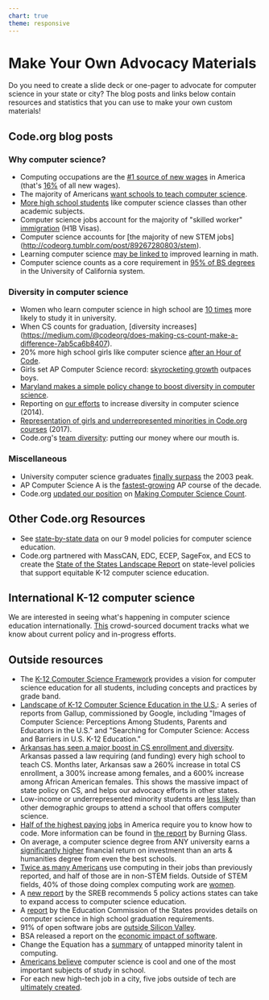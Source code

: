 ```yaml
---
chart: true
theme: responsive
---
```

# Make Your Own Advocacy Materials

Do you need to create a slide deck or one-pager to advocate for computer science in your state or city? The blog posts and links below contain resources and statistics that you can use to make your own custom materials! 


## Code.org blog posts
### Why computer science?

* Computing occupations are the [#1 source of new wages](http://codeorg.tumblr.com/post/144206906013/computing-occupations-are-now-the-1-source-of-new) in America (that's [16%](http://codeorg.tumblr.com/post/143085018748/16-of-all-new-wages-in-the-us-are-in-computer) of all new wages).
* The majority of Americans [want schools to teach computer science](http://codeorg.tumblr.com/post/139445414968).
* [More high school students](http://codeorg.tumblr.com/post/145705852158/the-class-students-like-the-most) like computer science classes than other academic subjects.
* Computer science jobs account for the majority of "skilled worker" [immigration](http://codeorg.tumblr.com/post/116568172243/with-all-the-national-debate-on-immigration-i) (H1B Visas).
* Computer science accounts for [the majority of new STEM jobs] (http://codeorg.tumblr.com/post/89267280803/stem).
* Learning computer science [may be linked to](http://codeorg.tumblr.com/post/125429946375/cs-other-subjects) improved learning in math.
* Computer science counts as a core requirement in [95% of BS degrees](https://medium.com/@codeorg/uc-data-confirms-computer-science-is-foundational-e8eb44038e48#.o0jvaeesg) in the University of California system.

### Diversity in computer science

* Women who learn computer science in high school are   [10 times](http://codeorg.tumblr.com/post/143007230537/computer-science-the-impact-of-k-12-on-university) more likely to study it in university.
* When CS counts for graduation, [diversity increases] (https://medium.com/@codeorg/does-making-cs-count-make-a-difference-7ab5ca6b8407). 
* 20% more high school girls like computer science [after an Hour of Code](https://medium.com/anybody-can-learn/study-shows-20-more-high-school-girls-like-computer-science-after-an-hour-of-code-2ebb704bf04). 
* Girls set AP Computer Science record: [skyrocketing growth](https://medium.com/@codeorg/girls-set-ap-computer-science-record-skyrocketing-growth-outpaces-boys-41b7c01373a5) outpaces boys. 
* [Maryland makes a simple policy change to boost diversity in computer science](http://codeorg.tumblr.com/post/121123281798/md). 
* Reporting on [our efforts](http://codeorg.tumblr.com/post/98856300118/diversity) to increase diversity in computer science (2014).
* [Representation of girls and underrepresented minorities in Code.org courses](https://medium.com/@codeorg/girls-and-underrepresented-minorities-are-represented-on-code-org-7fb32b7c4eba) (2017).
* Code.org's [team diversity](http://codeorg.tumblr.com/post/98703117328/codeorgs-team-diversity-putting-our-money-where): putting our money where our mouth is.


### Miscellaneous

* University computer science graduates [finally surpass](http://bit.ly/CS2003) the 2003 peak.
* AP Computer Science A is the [fastest-growing](http://codeorg.tumblr.com/post/150040749703/another-year-of-record-growth-for-ap-computer) AP course of the decade. 
* Code.org [updated our position](http://codeorg.tumblr.com/post/154518222573/computer-science-really-is-computer-science) on [Making Computer Science Count](https://docs.google.com/document/d/1ksKYCmYVK7cNS6Pfc7OL9Cre2SsFsWWTyvW7faPPIZc/edit?usp=sharing).


## Other Code.org Resources
* See [state-by-state data](https://docs.google.com/spreadsheets/d/1YtTVcpQXoZz0IchihwGOihaCNeqCz2HyLwaXYpyb2SQ/pubhtml) on our 9 model policies for computer science education.
* Code.org partnered with MassCAN, EDC, ECEP, SageFox, and ECS to create the [State of the States Landscape Report](http://code.org/files/State_of_the_states.pdf) on state-level policies that support equitable K-12 computer science education.


## International K-12 computer science
We are interested in seeing what's happening in computer science education internationally. [This](https://docs.google.com/document/d/1H171Mu2RKzD9Qvp38sjKu1vuXX524XqdHtUf0BFzpWI/edit?usp=sharing) crowd-sourced document tracks what we know about current policy and in-progress efforts. 


## Outside resources

- The [K-12 Computer Science Framework](https://k12cs.org/) provides a vision for computer science education for all students, including concepts and practices by grade band. 
- [Landscape of K-12 Computer Science Education in the U.S.](http://csedu.gallup.com/home.aspx): A series of reports  from Gallup, commissioned by Google, including "Images of Computer Science: Perceptions Among Students, Parents and Educators in the U.S." and "Searching for Computer Science: Access and Barriers in U.S. K-12 Education."
- [Arkansas has seen a major boost in CS enrollment and diversity](http://amppob.com/nearly-4000-arkansas-students-enrolled-in-computer-science-in-fall-15/). Arkansas passed a law requiring (and funding) every high school to teach CS. Months later, Arkansas saw a 260% increase in total CS enrollment, a 300% increase among females, and a 600% increase among African American females. This shows the massive impact of state policy on CS, and helps our advocacy efforts in other states.
- Low-income or underrepresented minority students are [less likely](http://changetheequation.org/blog/new-data-bridging-computer-science-access-gap-0) than other demographic groups to attend a school that offers computer science. 
- [Half of the highest paying jobs](https://heatst.com/biz/half-of-the-highest-paying-jobs-in-america-now-require-you-to-know-how-to-code/) in America require you to know how to code. More information can be found in [the report](http://burning-glass.com/research/coding-skills/) by Burning Glass.
- On average, a computer science degree from ANY university earns a [significantly higher](http://www.economist.com/news/united-states/21646220-it-depends-what-you-study-not-where) financial return on investment than an arts & humanities degree from even the best schools.
- [Twice as many Americans](http://changetheequation.org/blog/hidden-half) use computing in their jobs than previously reported, and half of those are in non-STEM fields. Outside of STEM fields, 40% of those doing complex computing work are [women](http://changetheequation.org/blog/grid-uncounted-women-computing). 
- A [new report](http://www.sreb.org/sites/main/files/file-attachments/cs_commission_2016_0.pdf) by the SREB recommends 5 policy actions states can take to expand access to computer science education.
- A [report](http://www.ecs.org/ec-content/uploads/09.13.2016_Computer-Science-in-High-School-Graduation-Requirements.pdf) by the Education Commission of the States provides details on computer science in high school graduation requirements.  
- 91% of open software jobs are [outside Silicon Valley](http://www.inc.com/salvador-rodriguez/act-software-developers-map.html). 
- BSA released a report on the [economic impact of software](http://softwareimpact.bsa.org/). 
- Change the Equation has a [summary](http://changetheequation.org/blog/talent-hidden-plain-sight-addressing-gaps-computer-science) of untapped minority talent in computing.
- [Americans believe](http://www.prnewswire.com/news-releases/horizon-media-study-reveals-americans-prioritize-stem-subjects-over-the-arts-science-is-cool-coding-is-new-literacy-300154137.html) computer science is cool and one of the most important subjects of study in school. 
- For each new high-tech job in a city, five jobs outside of tech are [ultimately created](http://eml.berkeley.edu//~moretti/book.htm).

